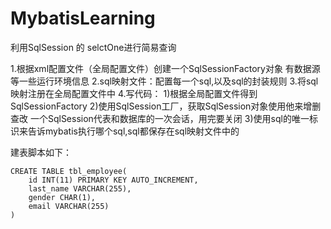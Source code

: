 # MybatisLearning
利用SqlSession 的 selctOne进行简易查询

1.根据xml配置文件（全局配置文件）创建一个SqlSessionFactory对象
                有数据源等一些运行环境信息
          2.sql映射文件：配置每一个sql,以及sql的封装规则
          3.将sql映射注册在全局配置文件中
          4.写代码：
                    1)根据全局配置文件得到SqlSessionFactory
                    2)使用SqlSession工厂，获取SqlSession对象使用他来增删查改
                        一个SqlSession代表和数据库的一次会话，用完要关闭
                    3)使用sql的唯一标识来告诉mybatis执行哪个sql,sql都保存在sql映射文件中的
                    
                    
建表脚本如下：
~~~mysql
CREATE TABLE tbl_employee(
	id INT(11) PRIMARY KEY AUTO_INCREMENT,
	last_name VARCHAR(255),
	gender CHAR(1),
	email VARCHAR(255)
)
~~~
